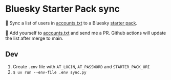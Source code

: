 # Bluesky Starter Pack sync

🔄 Sync a list of users in [accounts.txt] to a Bluesky [starter pack][sp].

🐙 Add yourself to [accounts.txt] and send me a PR. Github actions will update the list after merge to main. 


## Dev

1. Create `.env` file with `AT_LOGIN`, `AT_PASSWORD` and `STARTER_PACK_URI`
2. `$ uv run --env-file .env sync.py`




[sp]: https://bsky.app/starter-pack/jabid.in/3lagxhtghxi2e
[accounts.txt]: https://github.com/jaseemabid/bluesky-sync/blob/main/accounts.txt
